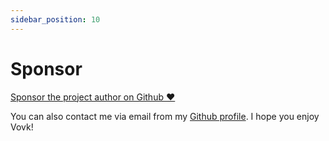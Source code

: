 ```yaml
---
sidebar_position: 10
---
```


# Sponsor

[Sponsor the project author on Github ♥️](https://github.com/sponsors/finom)

You can also contact me via email from my [Github profile](https://github.com/finom). I hope you enjoy Vovk!
